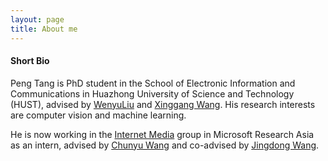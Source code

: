 ```yaml
---
layout: page
title: About me
---
```


#### Short Bio
Peng Tang is PhD student in the School of Electronic Information and Communications in Huazhong University of Science and Technology (HUST), advised by [WenyuLiu](http://mclab.eic.hust.edu.cn/MCWebDisplay/PersonDetails.aspx?Name=Wenyu%20Liu) and [Xinggang Wang](http://mclab.eic.hust.edu.cn/~xwang/index.htm). His research interests are computer vision and machine learning.

He is now working in the [Internet Media](https://www.microsoft.com/en-us/research/group/internet-media/) group in Microsoft Research Asia as an intern, advised by [Chunyu Wang](https://www.microsoft.com/en-us/research/people/chnuwa/) and co-advised by [Jingdong Wang](https://www.microsoft.com/en-us/research/people/jingdw/).
